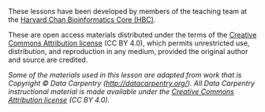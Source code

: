 
These lessons have been developed by members of the teaching team at the [Harvard Chan Bioinformatics Core (HBC)](http://bioinformatics.sph.harvard.edu/). 

These are open access materials distributed under the terms of the [Creative Commons Attribution license](https://creativecommons.org/licenses/by/4.0/) (CC BY 4.0), which permits unrestricted use, distribution, and reproduction in any medium, provided the original author and source are credited.

*Some of the materials used in this lesson are adapted from work that is Copyright © Data Carpentry (http://datacarpentry.org/). All Data Carpentry instructional material is made available under the [Creative Commons Attribution license](https://creativecommons.org/licenses/by/4.0/) (CC BY 4.0).*

